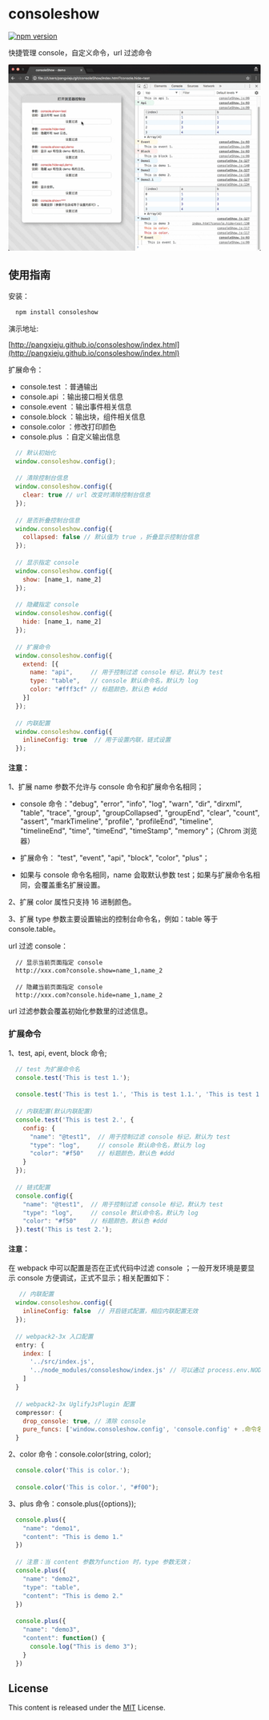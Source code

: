 consoleshow
==============================
[![npm version](https://badge.fury.io/js/consoleshow.svg)](https://badge.fury.io/js/consoleshow)

快捷管理 console，自定义命令，url 过滤命令


![](./img/demo.gif)

## 使用指南

安装：

```js
  npm install consoleshow
```

演示地址:

[http://pangxieju.github.io/consoleshow/index.html](http://pangxieju.github.io/consoleshow/index.html)

扩展命令：

* console.test  ：普通输出
* console.api   ：输出接口相关信息
* console.event ：输出事件相关信息
* console.block ：输出块，组件相关信息
* console.color ：修改打印颜色
* console.plus  ：自定义输出信息

```js
  // 默认初始化
  window.consoleshow.config();

  // 清除控制台信息
  window.consoleshow.config({
    clear: true // url 改变时清除控制台信息
  });

  // 是否折叠控制台信息
  window.consoleshow.config({
    collapsed: false // 默认值为 true ，折叠显示控制台信息
  });

  // 显示指定 console
  window.consoleshow.config({
    show: [name_1, name_2]
  });

  // 隐藏指定 console
  window.consoleshow.config({
    hide: [name_1, name_2]
  });

  // 扩展命令
  window.consoleshow.config({
    extend: [{
      name: "api",     // 用于控制过滤 console 标记，默认为 test
      type: "table",   // console 默认命令名，默认为 log
      color: "#fff3cf" // 标题颜色，默认色 #ddd
    }]
  });

  // 内联配置
  window.consoleshow.config({
    inlineConfig: true  // 用于设置内联，链式设置
  });
```
#### 注意：

1、扩展 name 参数不允许与 console 命令和扩展命令名相同；

- console 命令："debug", "error", "info", "log", "warn", "dir", "dirxml", "table", "trace", "group", "groupCollapsed", "groupEnd", "clear", "count", "assert", "markTimeline", "profile", "profileEnd", "timeline", "timelineEnd", "time", "timeEnd", "timeStamp", "memory"；（Chrom 浏览器）

- 扩展命令： "test", "event", "api", "block", "color", "plus"；

- 如果与 console 命令名相同，name 会取默认参数 test；如果与扩展命令名相同，会覆盖重名扩展设置。

2、扩展 color 属性只支持 16 进制颜色。

3、扩展 type 参数主要设置输出的控制台命令名，例如：table 等于 console.table。

url 过滤 console：

```
  // 显示当前页面指定 console
  http://xxx.com?console.show=name_1,name_2

  // 隐藏当前页面指定 console
  http://xxx.com?console.hide=name_1,name_2
```

url 过滤参数会覆盖初始化参数里的过滤信息。

### 扩展命令

1、test, api, event, block 命令;

```js
  // test 为扩展命令名
  console.test('This is test 1.');

  console.test('This is test 1.', 'This is test 1.1.', 'This is test 1.2.');

  // 内联配置(默认内联配置)
  console.test('This is test 2.', {
    config: {
      "name": "@test1",  // 用于控制过滤 console 标记，默认为 test
      "type": "log",     // console 默认命令名，默认为 log
      "color": "#f50"    // 标题颜色，默认色 #ddd
    }
  });

  // 链式配置
  console.config({
    "name": "@test1",  // 用于控制过滤 console 标记，默认为 test
    "type": "log",     // console 默认命令名，默认为 log
    "color": "#f50"    // 标题颜色，默认色 #ddd
  }).test('This is test 2.');
```
#### 注意：

在 webpack 中可以配置是否在正式代码中过滤 console ；一般开发环境是要显示 console 方便调试，正式不显示；相关配置如下：

```js
   // 内联配置
  window.consoleshow.config({
    inlineConfig: false  // 开启链式配置，相应内联配置无效
  });

  // webpack2-3x 入口配置
  entry: {
    index: [
      '../src/index.js',
      '../node_modules/consoleshow/index.js' // 可以通过 process.env.NODE_ENV 来控制是否输出
    ]
  }

  // webpack2-3x UglifyJsPlugin 配置
  compressor: {
    drop_console: true, // 清除 console
    pure_funcs: ['window.consoleshow.config', 'console.config' + .命令名] // 打包过滤
  }
```

2、color 命令：console.color(string, color);

```js
  console.color('This is color.');

  console.color('This is color.', "#f00");
```

3、plus 命令：console.plus({options});

```js
  console.plus({
    "name": "demo1",
    "content": "This is demo 1."
  })

  // 注意：当 content 参数为function 时，type 参数无效；
  console.plus({
    "name": "demo2",
    "type": "table",
    "content": "This is demo 2."
  })

  console.plus({
    "name": "demo3",
    "content": function() {
      console.log("This is demo 3");
    }
  })
```
## License
This content is released under the [MIT](http://opensource.org/licenses/MIT) License.